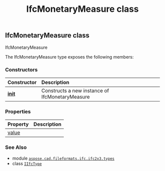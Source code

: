 ﻿---
title: IfcMonetaryMeasure class
second_title: Aspose.CAD for Python via .NET API References
description: 
type: docs
weight: 950
url: /python-net/aspose.cad.fileformats.ifc.ifc2x3.types/ifcmonetarymeasure/
is_root: false
---

## IfcMonetaryMeasure class

IfcMonetaryMeasure



The IfcMonetaryMeasure type exposes the following members:

### Constructors
| Constructor | Description |
| :- | :- |
| [__init__](/cad/python-net/aspose.cad.fileformats.ifc.ifc2x3.types/ifcmonetarymeasure/__init__/#) | Constructs a new instance of IfcMonetaryMeasure |


### Properties
| Property | Description |
| :- | :- |
| [value](/cad/python-net/aspose.cad.fileformats.ifc.ifc2x3.types/ifcmonetarymeasure/value) |  |



### See Also
* module [`aspose.cad.fileformats.ifc.ifc2x3.types`](..)
* class [`IIfcType`](/cad/python-net/aspose.cad.fileformats.ifc/iifctype)
